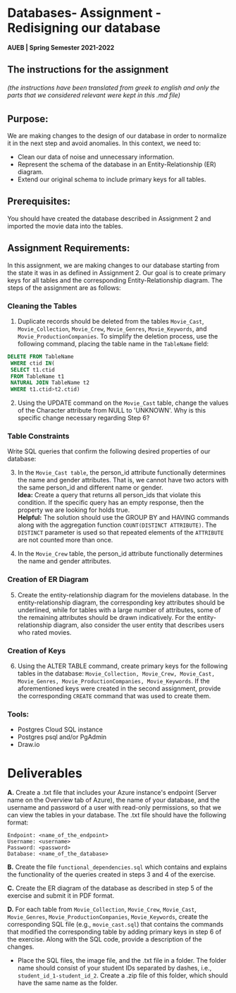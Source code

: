 # **Databases- Assignment - Redisigning our database**

**AUEB | Spring Semester 2021-2022** 

## Τhe instructions for the assignment

###### (the instructions have been translated from greek to english and only the parts that we considered relevant were kept in this .md file)

## Purpose:
We are making changes to the design of our database in order to normalize it in the next step and avoid anomalies. In this context, we need to:

- Clean our data of noise and unnecessary information.
- Represent the schema of the database in an Entity-Relationship (ER) diagram.
- Extend our original schema to include primary keys for all tables.

## Prerequisites:
You should have created the database described in Assignment 2 and imported the movie data into the tables.

## Assignment Requirements:
In this assignment, we are making changes to our database starting from the state it was in as defined in Assignment 2. Our goal is to create primary keys for all tables and the corresponding Entity-Relationship diagram. The steps of the assignment are as follows:

### Cleaning the Tables
1. Duplicate records should be deleted from the tables `Movie_Cast`, `Movie_Collection`, `Movie_Crew`, `Movie_Genres`, `Movie_Keywords`, and `Movie_ProductionCompanies`. To simplify the deletion process, use the following command, placing the table name in the `TableName` field:
```sql
DELETE FROM TableName
 WHERE ctid IN(
 SELECT t1.ctid
 FROM TableName t1
 NATURAL JOIN TableName t2
 WHERE t1.ctid>t2.ctid)
```
2. Using the UPDATE command on the `Movie_Cast` table, change the values of the Character attribute from NULL to 'UNKNOWN'. Why is this specific change necessary regarding Step 6?

### Table Constraints
Write SQL queries that confirm the following desired properties of our database:

3. In the `Movie_Cast table`, the person_id attribute functionally determines the name and gender attributes. That is, we cannot have two actors with the same person_id and different name or gender.  
  **Idea:** Create a query that returns all person_ids that violate this condition. If the specific query has an empty response, then the property we are looking for holds true.  
  **Helpful:** The solution should use the GROUP BY and HAVING commands along with the aggregation function `COUNT(DISTINCT ATTRIBUTE)`. The `DISTINCT` parameter is used so that repeated elements of the `ATTRIBUTE` are not counted more than once.

4. In the `Movie_Crew` table, the person_id attribute functionally determines the name and gender attributes.

### Creation of ER Diagram
5. Create the entity-relationship diagram for the movielens database. In the entity-relationship diagram, the corresponding key attributes should be underlined, while for tables with a large number of attributes, some of the remaining attributes should be drawn indicatively. For the entity-relationship diagram, also consider the user entity that describes users who rated movies.

### Creation of Keys
6. Using the ALTER TABLE command, create primary keys for the following tables in the database: `Movie_Collection, Movie_Crew, Movie_Cast, Movie_Genres, Movie_ProductionCompanies, Movie_Keywords`. If the aforementioned keys were created in the second assignment, provide the corresponding `CREATE` command that was used to create them.

### Tools:
- Postgres Cloud SQL instance
- Postgres psql and/or PgAdmin
- Draw.io

# Deliverables

**A.** Create a .txt file that includes your Azure instance's endpoint (Server name on the Overview tab of Azure), the name of your database, and the username and password of a user with read-only permissions, so that we can view the tables in your database. The .txt file should have the following format:
```
Endpoint: <name_of_the_endpoint>
Username: <username>
Password: <password>
Database: <name_of_the_database>
```

**B.** Create the file `functional_dependencies.sql` which contains and explains the functionality of the queries created in steps 3 and 4 of the exercise.

**C.** Create the ER diagram of the database as described in step 5 of the exercise and submit it in PDF format.

**D.** For each table from `Movie_Collection`, `Movie_Crew`, `Movie_Cast`, `Movie_Genres`, `Movie_ProductionCompanies`, `Movie_Keywords`, create the corresponding SQL file (e.g., `movie_cast.sql`) that contains the commands that modified the corresponding table by adding primary keys in step 6 of the exercise. Along with the SQL code, provide a description of the changes.

- Place the SQL files, the image file, and the .txt file in a folder. The folder name should consist of your student IDs separated by dashes, i.e., `student_id_1-student_id_2`. Create a .zip file of this folder, which should have the same name as the folder.


